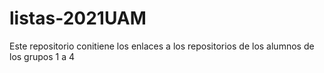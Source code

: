 # listas-2021UAM
Este repositorio conitiene los enlaces a los repositorios de los alumnos de los grupos 1 a 4
